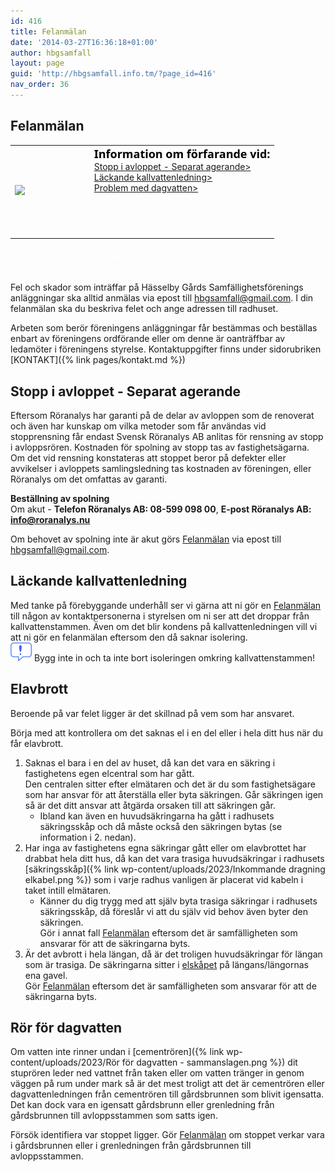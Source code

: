 ```yaml
---
id: 416
title: Felanmälan
date: '2014-03-27T16:36:18+01:00'
author: hbgsamfall
layout: page
guid: 'http://hbgsamfall.info.tm/?page_id=416'
nav_order: 36
---
```


## Felanmälan  
<table><tr><td><p float="left"><img src="/wp-content/uploads/2023/Underhållsplanering W237.png" width="100%"/></p> </td><td width="70%"> <span style="color: #000000; font-size: 18px; font-family: Segoe UI; font-weight: bold;">Information om förfarande vid:</span> <br><a href=”#stopp-i-avloppet---separat-agerande”>Stopp i avloppet - Separat agerande></a><br><a href="#kallvattenledningar">Läckande kallvattenledning></a><br><a href="#elavbrott”>Elavbrott></a> <br> <a href="#r%C3%B6r-f%C3%B6r-dagvatten">Problem med dagvatten><br><br><br><br><br></a></td></tr></table> 

###### <span style="color: #ffffff;">Permalink till början av texten</span>  
Fel och skador som inträffar på Hässelby Gårds Samfällighetsförenings anläggningar ska alltid anmälas via epost till hbgsamfall@gmail.com. I din felanmälan ska du beskriva felet och ange adressen till radhuset.

Arbeten som berör föreningens anläggningar får bestämmas och beställas enbart av föreningens ordförande eller om denne är oanträffbar av ledamöter i föreningens styrelse.
Kontaktuppgifter finns under sidorubriken [KONTAKT]({% link pages/kontakt.md %})

## Stopp i avloppet - Separat agerande  
Eftersom Röranalys har garanti på de delar av avloppen som de renoverat och även har kunskap om vilka metoder som får användas vid stopprensning får endast Svensk Röranalys AB anlitas för rensning av stopp i avloppsrören. Kostnaden för spolning av stopp tas av fastighetsägarna. Om det vid rensning konstateras att stoppet beror på defekter eller avvikelser i avloppets samlingsledning tas kostnaden av föreningen, eller Röranalys om det omfattas av garanti. 

**Beställning av spolning**  
Om akut - **Telefon Röranalys AB: 08-599 098 00**, 
**E-post Röranalys AB: info@roranalys.nu**

Om behovet av spolning inte är akut görs [Felanmälan](https://hbgsamfall.win/pages/felanmalan.html#permalink-till-b%C3%B6rjan-av-texten) via epost till hbgsamfall@gmail.com.

## Läckande kallvattenledning  
Med tanke på förebyggande underhåll ser vi gärna att ni gör en [Felanmälan](https://hbgsamfall.win/pages/felanmalan.html#permalink-till-b%C3%B6rjan-av-texten) till någon av kontaktpersonerna i styrelsen om ni ser att det droppar från kallvattenstammen. Även om det blir kondens på kallvattenledningen vill vi att ni gör en felanmälan eftersom den då saknar isolering.  
<img src="/wp-content/uploads/2023/Important.png" alt="OBS">  Bygg inte in och ta inte bort isoleringen omkring kallvattenstammen!

## Elavbrott  
Beroende på var felet ligger är det skillnad på vem som har ansvaret.

Börja med att kontrollera om det saknas el i en del eller i hela ditt hus när du får elavbrott. 

1. Saknas el bara i en del av huset, då kan det vara en säkring i fastighetens egen elcentral som har gått. <BR> Den centralen sitter efter elmätaren och det är du som fastighetsägare som har ansvar för att återställa eller byta säkringen. Går säkringen igen så är det ditt ansvar att åtgärda orsaken till att säkringen går.
   - Ibland kan även en huvudsäkringarna ha gått i radhusets säkringsskåp och då måste också den säkringen bytas (se information i 2. nedan).  
1. Har inga av fastighetens egna säkringar gått eller om elavbrottet har drabbat hela ditt hus, då kan det vara trasiga huvudsäkringar i radhusets [säkringsskåp]({% link wp-content/uploads/2023/Inkommande dragning elkabel.png %}) som i varje radhus vanligen är placerat vid kabeln i taket intill elmätaren.
   - Känner du dig trygg med att själv byta trasiga säkringar i radhusets säkringsskåp, då föreslår vi att du själv vid behov även byter den säkringen. <BR> Gör i annat fall [Felanmälan](https://hbgsamfall.win/pages/felanmalan.html#permalink-till-b%C3%B6rjan-av-texten) eftersom det är samfälligheten som ansvarar för att de säkringarna byts.  
1. Är det avbrott i hela längan, då är det troligen huvudsäkringar för längan som är trasiga. De säkringarna sitter i [elskåpet](https://hbgsamfall.win/pages/Vanliga%20fr%C3%A5gor%20och%20svar.html#ing%C3%A5r-elsk%C3%A5pen-i-samf%C3%A4lligheten) på längans/längornas ena gavel. <BR> Gör [Felanmälan](https://hbgsamfall.win/pages/felanmalan.html#permalink-till-b%C3%B6rjan-av-texten) eftersom det är samfälligheten som ansvarar för att de säkringarna byts.

## Rör för dagvatten  
Om vatten inte rinner undan i [cementrören]({% link wp-content/uploads/2023/Rör för dagvatten - sammanslagen.png %}) dit stuprören leder ned vattnet från taken eller om vatten tränger in genom väggen på rum under mark så är det mest troligt att det är cementrören eller dagvattenledningen från cementrören till gårdsbrunnen som blivit igensatta. 
Det kan dock vara en igensatt gårdsbrunn eller grenledning från gårdsbrunnen till avloppsstammen som satts igen. 

Försök identifiera var stoppet ligger. Gör [Felanmälan](https://hbgsamfall.win/pages/felanmalan.html#permalink-till-b%C3%B6rjan-av-texten) om stoppet verkar vara i gårdsbrunnen eller i grenledningen från gårdsbrunnen till avloppsstammen.


